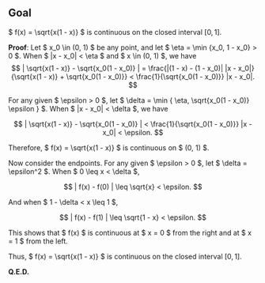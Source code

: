 ## Goal

$ f(x) = \sqrt{x(1 - x)} $ is continuous on the closed interval $[0, 1]$.

**Proof**: Let $ x_0 \in (0, 1) $ be any point, and let $ \eta = \min \{x_0, 1 - x_0\} > 0 $. When $ |x - x_0| < \eta $ and $ x \in (0, 1) $, we have
$$
| \sqrt{x(1 - x)} - \sqrt{x_0(1 - x_0)} | = \frac{|(1 - x) - (1 - x_0)| |x - x_0|}{\sqrt{x(1 - x)} + \sqrt{x_0(1 - x_0)}} < \frac{1}{\sqrt{x_0(1 - x_0)}} |x - x_0|.
$$

For any given $ \epsilon > 0 $, let $ \delta = \min \{ \eta, \sqrt{x_0(1 - x_0)} \epsilon \} $. When $ |x - x_0| < \delta $, we have

$$
| \sqrt{x(1 - x)} - \sqrt{x_0(1 - x_0)} | < \frac{1}{\sqrt{x_0(1 - x_0)}} |x - x_0| < \epsilon.
$$

Therefore, $ f(x) = \sqrt{x(1 - x)} $ is continuous on $ (0, 1) $.

Now consider the endpoints. For any given $ \epsilon > 0 $, let $ \delta = \epsilon^2 $. When $ 0 \leq x < \delta $,

$$
| f(x) - f(0) | \leq \sqrt{x} < \epsilon.
$$

And when $ 1 - \delta < x \leq 1 $,

$$
| f(x) - f(1) | \leq \sqrt{1 - x} < \epsilon.
$$

This shows that $ f(x) $ is continuous at $ x = 0 $ from the right and at $ x = 1 $ from the left.

Thus, $ f(x) = \sqrt{x(1 - x)} $ is continuous on the closed interval $[0, 1]$.

**Q.E.D.**